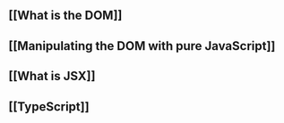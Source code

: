 ## [[What is the DOM]]

## [[Manipulating the DOM with pure JavaScript]]

## [[What is JSX]]

## [[TypeScript]]